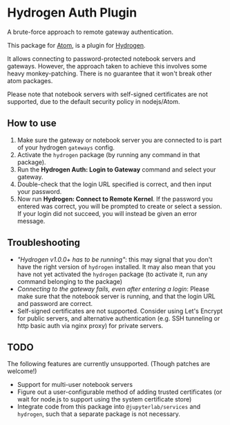# Hydrogen Auth Plugin

A brute-force approach to remote gateway authentication.

This package for [Atom](https://atom.io/), is a plugin for [Hydrogen](https://github.com/nteract/hydrogen).

It allows connecting to password-protected notebook servers and gateways. However, the approach taken to achieve this involves some heavy monkey-patching. There is no guarantee that it won't break other atom packages.

Please note that notebook servers with self-signed certificates are not supported, due to the default security policy in nodejs/Atom.

## How to use

1. Make sure the gateway or notebook server you are connected to is part of your hydrogen `gateways` config.
2. Activate the `hydrogen` package (by running any command in that package).
3. Run the **Hydrogen Auth: Login to Gateway** command and select your gateway.
4. Double-check that the login URL specified is correct, and then input your password.
5. Now run **Hydrogen: Connect to Remote Kernel**. If the password you entered was correct, you will be prompted to create or select a session. If your login did not succeed, you will instead be given an error message.

## Troubleshooting

* _"Hydrogen v1.0.0+ has to be running"_: this may signal that you don't have the right version of `hydrogen` installed. It may also mean that you have not yet activated the `hydrogen` package (to activate it, run any command belonging to the package)
* _Connecting to the gateway fails, even after entering a login_: Please make sure that the notebook server is running, and that the login URL and password are correct.
* Self-signed certificates are not supported. Consider using Let's Encrypt for public servers, and alternative authentication (e.g. SSH tunneling or http basic auth via nginx proxy) for private servers.

## TODO

The following features are currently unsupported. (Though patches are welcome!)
* Support for multi-user notebook servers
* Figure out a user-configurable method of adding trusted certificates (or wait for node.js to support using the system certificate store)
* Integrate code from this package into `@jupyterlab/services` and `hydrogen`, such that a separate package is not necessary.

